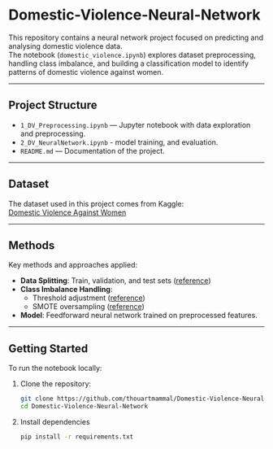 # Domestic-Violence-Neural-Network

This repository contains a neural network project focused on predicting and analysing domestic violence data.  
The notebook (`domestic_violence.ipynb`) explores dataset preprocessing, handling class imbalance, and building a classification model to identify patterns of domestic violence against women.

---

## Project Structure
- `1_DV_Preprocessing.ipynb` — Jupyter notebook with data exploration and preprocessing.
- `2_DV_NeuralNetwork.ipynb` - model training, and evaluation.
- `README.md` — Documentation of the project.

---

## Dataset
The dataset used in this project comes from Kaggle:  
[Domestic Violence Against Women](https://www.kaggle.com/datasets/fahmidachowdhury/domestic-violence-against-women)

---

## Methods
Key methods and approaches applied:
- **Data Splitting**: Train, validation, and test sets ([reference](https://www.v7labs.com/blog/train-validation-test-set))
- **Class Imbalance Handling**:  
  - Threshold adjustment ([reference](https://machinelearningmastery.com/threshold-moving-for-imbalanced-classification/))  
  - SMOTE oversampling ([reference](https://machinelearningmastery.com/smote-oversampling-for-imbalanced-classification/))
- **Model**: Feedforward neural network trained on preprocessed features.

---

## Getting Started
To run the notebook locally:
1. Clone the repository:
   ```bash
   git clone https://github.com/thouartmammal/Domestic-Violence-Neural-Network.git
   cd Domestic-Violence-Neural-Network
2. Install dependencies
   ```bash
   pip install -r requirements.txt
